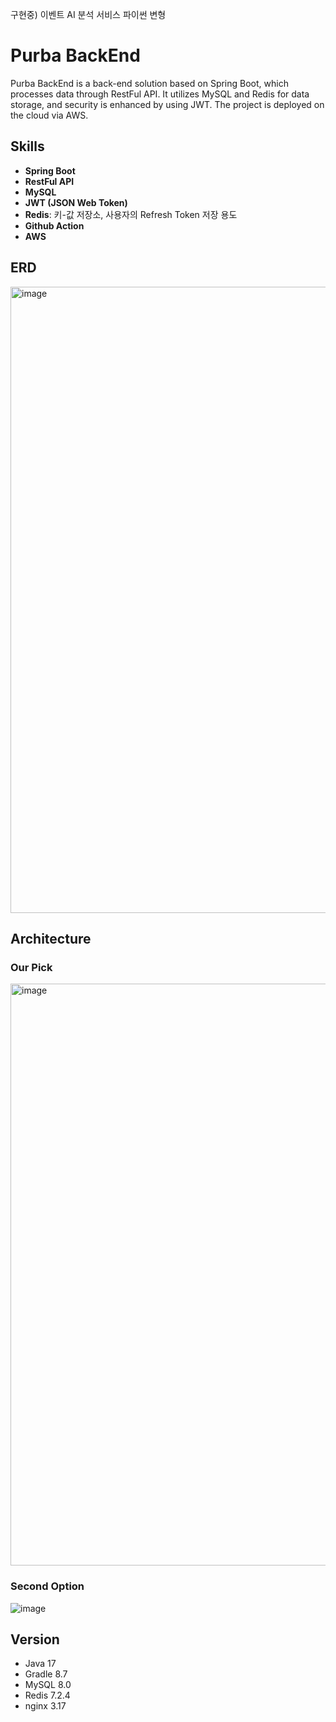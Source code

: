 구현중) 이벤트 AI 분석 서비스
파이썬 변형

# Purba BackEnd
Purba BackEnd is a back-end solution based on Spring Boot, which processes data through RestFul API. It utilizes MySQL and Redis for data storage, and security is enhanced by using JWT. The project is deployed on the cloud via AWS.



## Skills

- **Spring Boot**
- **RestFul API**
- **MySQL**
- **JWT (JSON Web Token)**
- **Redis**: 키-값 저장소, 사용자의 Refresh Token 저장 용도
- **Github Action**
- **AWS**


  
## ERD

<img width="1002" alt="image" src="https://github.com/IVON-Purba/BackEnd/assets/52391641/8d636e3a-ff7b-472b-915e-566bba089c60">



## Architecture
### Our Pick
<img width="931" alt="image" src="https://github.com/IVON-Purba/BackEnd/assets/52391641/188b8a49-0c8e-434e-bb91-8b5582377397">

### Second Option
![image](https://github.com/IVON-Purba/BackEnd/assets/52391641/eda898f5-d1a1-4cc5-9742-2574eb6a3706)


## Version

- Java 17
- Gradle 8.7
- MySQL 8.0
- Redis 7.2.4
- nginx 3.17
  
